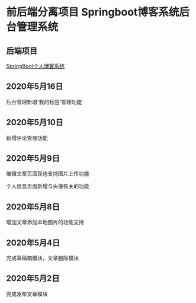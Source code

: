 # 前后端分离项目 Springboot博客系统后台管理系统

## 后端项目

[SpringBoot个人博客系统](https://github.com/zyd100/SpringBootBlog)

## 2020年5月16日

后台管理新增'我的标签'管理功能

## 2020年5月10日

新增评论管理功能

## 2020年5月9日

编辑文章页面现也支持图片上传功能

个人信息页面新增与头像有关的功能

## 2020年5月8日

增加文章添加本地图片的功能支持

## 2020年5月4日

完成草稿箱模块，文章删除模块

## 2020年5月2日

完成发布文章模块
